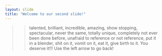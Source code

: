 ```yaml
---
layout: slide
title: "Welcome to our second slide!"
---
```

>> talented, brilliant, incredible, amazing, 
>> show stopping, spectacular, never the same, 
>> totally unique, completely not ever been done before, 
>> unafraid to reference or not reference, 
>> put it in a blender, shit on it, vomit on it, 
>> eat it, give birth to it. You deserve it!!!
Use the left arrow to go back!
